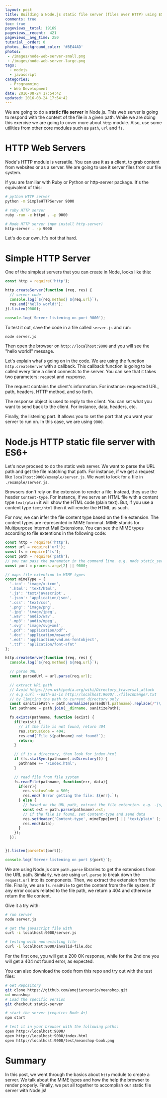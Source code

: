 ```yaml
---
layout: post
title: Building a Node.js static file server (files over HTTP) using ES6+
comments: true
toc: true
pageviews__total: 19169
pageviews__recent:  421
pageviews__avg_time: 250
tutorial__order: 0
photos__background_color: '#8E44AD'
photos:
 - /images/node-web-server-small.png
 - /images/node-web-server-large.png
tags:
  - nodejs
  - javascript
categories:
  - Programming
  - Web Development
date: 2016-08-24 17:54:42
updated: 2016-08-24 17:54:42
---
```


We are going to do a **static file server** in Node.js. This web server is going to respond with the content of the file in a given path. While we are doing this exercise we are going to cover more about `http` module. Also, use some utilities from other core modules such as `path`, `url` and `fs`.

<!-- more -->

# HTTP Web Servers

Node's HTTP module is versatile. You can use it as a client, to grab content from websites or as a server. We are going to use it server files from our file system.

If you are familiar with Ruby or Python or http-server package. It's the equivalent of this:

```bash Existing HTTP Servers Implementations
# python HTTP server
python -m SimpleHTTPServer 9000

# ruby HTTP server
ruby -run -e httpd . -p 9000

# Node HTTP server (npm install http-server)
http-server . -p 9000
```

Let's do our own. It's not that hard.

# Simple HTTP Server

One of the simplest servers that you can create in Node, looks like this:

```javascript Simple server.js
const http = require('http');

http.createServer(function (req, res) {
  // server code
  console.log(`${req.method} ${req.url}`);
  res.end('hello world!');
}).listen(9000);

console.log('Server listening on port 9000');
```

To test it out, save the code in a file called `server.js` and run:

```bash
node server.js
```

Then open the browser on `http://localhost:9000` and you will see the "hello world!" message.

Let's explain what's going on in the code. We are using the function `http.createServer` with a callback. This callback function is going to be called every time a client connects to the server. You can see that it takes two parameters: `req`uest and `res`ponse.

The request contains the client's information. For instance: requested URL, path, headers, HTTP method, and so forth.

The response object is used to reply to the client. You can set what you want to send back to the client. For instance, data, headers, etc.

Finally, the listening part. It allows you to set the port that you want your server to run on. In this case, we are using `9000`.



# Node.js HTTP static file server with ES6+

Let's now proceed to do the static web server. We want to parse the URL path and get the file matching that path. For instance, if we get a request like `localhost:9000/example/server.js`. We want to look for a file in `./example/server.js`.

Browsers don't rely on the extension to render a file. Instead, they use the header `Content-type`. For instance, if we serve an HTML file with a content type `text/plain` it will show the HTML code (plain text). But, if you use a content type `text/html` then it will render the HTML as such.

For now, we can infer the file content type based on the file extension. The content types are represented in MIME formmat. MIME stands for Multipurpose Internet Mail Extensions. You can see the MIME types according to file extentions in the following code:

```javascript static_server.js
const http = require('http');
const url = require('url');
const fs = require('fs');
const path = require('path');
// you can pass the parameter in the command line. e.g. node static_server.js 3000
const port = process.argv[2] || 9000;

// maps file extention to MIME types
const mimeType = {
  '.ico': 'image/x-icon',
  '.html': 'text/html',
  '.js': 'text/javascript',
  '.json': 'application/json',
  '.css': 'text/css',
  '.png': 'image/png',
  '.jpg': 'image/jpeg',
  '.wav': 'audio/wav',
  '.mp3': 'audio/mpeg',
  '.svg': 'image/svg+xml',
  '.pdf': 'application/pdf',
  '.doc': 'application/msword',
  '.eot': 'appliaction/vnd.ms-fontobject',
  '.ttf': 'aplication/font-sfnt'
};

http.createServer(function (req, res) {
  console.log(`${req.method} ${req.url}`);

  // parse URL
  const parsedUrl = url.parse(req.url);

  // extract URL path
  // Avoid https://en.wikipedia.org/wiki/Directory_traversal_attack
  // e.g curl --path-as-is http://localhost:9000/../fileInDanger.txt
  // by limiting the path to current directory only
  const sanitizePath = path.normalize(parsedUrl.pathname).replace(/^(\.\.[\/\\])+/, '');
  let pathname = path.join(__dirname, sanitizePath);

  fs.exists(pathname, function (exist) {
    if(!exist) {
      // if the file is not found, return 404
      res.statusCode = 404;
      res.end(`File ${pathname} not found!`);
      return;
    }

    // if is a directory, then look for index.html
    if (fs.statSync(pathname).isDirectory()) {
      pathname += '/index.html';
    }

    // read file from file system
    fs.readFile(pathname, function(err, data){
      if(err){
        res.statusCode = 500;
        res.end(`Error getting the file: ${err}.`);
      } else {
        // based on the URL path, extract the file extention. e.g. .js, .doc, ...
        const ext = path.parse(pathname).ext;
        // if the file is found, set Content-type and send data
        res.setHeader('Content-type', mimeType[ext] || 'text/plain' );
        res.end(data);
      }
    });
  });


}).listen(parseInt(port));

console.log(`Server listening on port ${port}`);
```

We are using Node.js core `path.parse` libraries to get the extensions from the URL path.   Similarly, we are using `url.parse` to break down the `request.url` into its components. Then, we extract the extension from the file. Finally, we use `fs.readFile` to get the content from the file system. If any error occurs related to the file path, we return a 404 and otherwise return the file content.

Give it a try with:

```bash Command lines to test the server
# run server
node server.js

# get the javascript file with
curl -i localhost:9000/server.js

# testing with non-existing file
curl -i localhost:9000/invalid-file.doc
```


For the first one, you will get a 200 OK response, while for the 2nd one you will get a 404 not found error, as expected.

You can also download the code from this repo and try out with the test files:

```bash Testing with different file types
# Get Repository
git clone https://github.com/amejiarosario/meanshop.git
cd meanshop
# Load the specific version
git checkout static-server

# start the server (requires Node 4+)
npm start

# test it in your browser with the following paths:
open http://localhost:9000/
open http://localhost:9000/index.html
open http://localhost:9000/test/meanshop-book.png
```

# Summary

In this post, we went through the basics about `http` module to create a server. We talk about the MIME types and how the help the browser to render properly. Finally, we put all together to accomplish our static file server with Node.js!
